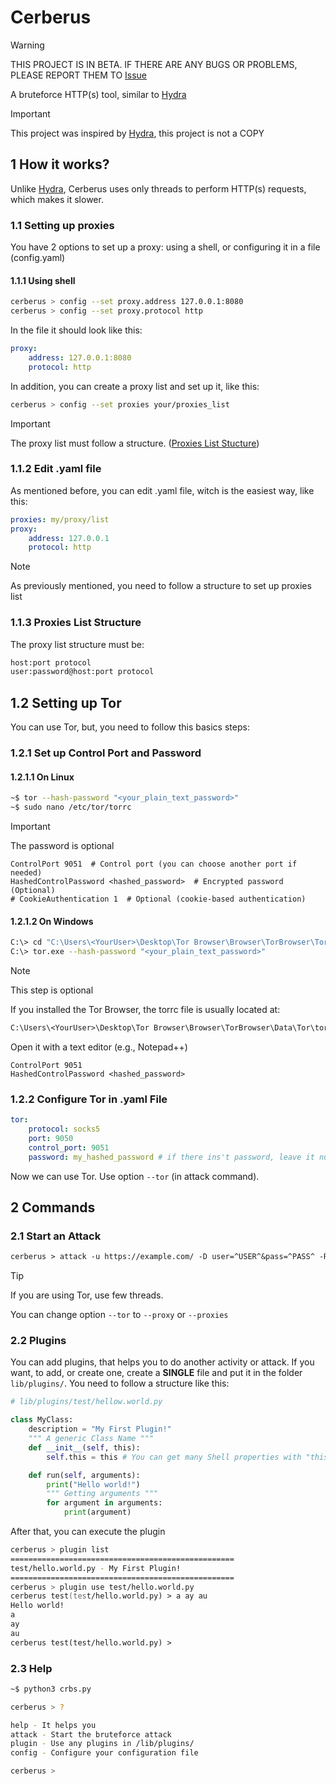 # Cerberus

> [!WARNING]
> THIS PROJECT IS IN BETA. IF THERE ARE ANY BUGS OR PROBLEMS, PLEASE REPORT THEM TO [Issue](https://github.com/kayake/cerberus/issues)


A bruteforce HTTP(s) tool, similar to [Hydra](https://salsa.debian.org/pkg-security-team/hydra)

> [!IMPORTANT]
> This project was inspired by [Hydra](https://salsa.debian.org/pkg-security-team/hydra), this project is not a COPY

## 1 How it works?

Unlike [Hydra](https://salsa.debian.org/pkg-security-team/hydra), Cerberus uses only threads to perform HTTP(s) requests, which makes it slower.

### 1.1 Setting up proxies

You have 2 options to set up a proxy: using a shell, or configuring it in a file (config.yaml)

#### 1.1.1 Using shell

```zsh
cerberus > config --set proxy.address 127.0.0.1:8080
cerberus > config --set proxy.protocol http
```

In the file it should look like this:

```yaml
proxy:
    address: 127.0.0.1:8080
    protocol: http
```

In addition, you can create a proxy list and set up it, like this:

```zsh
cerberus > config --set proxies your/proxies_list
```

> [!IMPORTANT]
> The proxy list must follow a structure. ([Proxies List Stucture](#113-proxies-list-structure))

### 1.1.2 Edit .yaml file

As mentioned before, you can edit .yaml file, witch is the easiest way, like this:

```yaml
proxies: my/proxy/list
proxy:
    address: 127.0.0.1
    protocol: http
```

> [!NOTE]
> As previously mentioned, you need to follow a structure to set up proxies list

### 1.1.3 Proxies List Structure

The proxy list structure must be:

```txt
host:port protocol
user:password@host:port protocol
```

## 1.2 Setting up Tor

You can use Tor, but, you need to follow this basics steps:

### 1.2.1 Set up Control Port and Password

#### 1.2.1.1 On Linux

```zsh
~$ tor --hash-password "<your_plain_text_password>"
~$ sudo nano /etc/tor/torrc
```

> [!IMPORTANT]
> The password is optional

```.torrc
ControlPort 9051  # Control port (you can choose another port if needed)
HashedControlPassword <hashed_password>  # Encrypted password (Optional)
# CookieAuthentication 1  # Optional (cookie-based authentication)
```

#### 1.2.1.2 On Windows


```zsh
C:\> cd "C:\Users\<YourUser>\Desktop\Tor Browser\Browser\TorBrowser\Tor"
C:\> tor.exe --hash-password "<your_plain_text_password>"
```

> [!NOTE]
> This step is optional

If you installed the Tor Browser, the torrc file is usually located at:

```txt
C:\Users\<YourUser>\Desktop\Tor Browser\Browser\TorBrowser\Data\Tor\torrc
```

Open it with a text editor (e.g., Notepad++)

```.torrc
ControlPort 9051
HashedControlPassword <hashed_password>
```

### 1.2.2 Configure Tor in .yaml File

```yaml
tor:
    protocol: socks5
    port: 9050
    control_port: 9051
    password: my_hashed_password # if there ins't password, leave it null
```

Now we can use Tor. Use option `--tor` (in attack command).

## 2 Commands

### 2.1 Start an Attack

```txt
cerberus > attack -u https://example.com/ -D user=^USER^&pass=^PASS^ -R 401 -T 6 --tor --random-agent -l admin -P password/list.txt
```

> [!TIP]
> If you are using Tor, use few threads.

You can change option `--tor` to `--proxy` or `--proxies`

### 2.2 Plugins

You can add plugins, that helps you to do another activity or attack. If you want, to add, or create one, create a **SINGLE** file and put it in the folder `lib/plugins/`.
You need to follow a structure like this:

```py
# lib/plugins/test/hellow.world.py

class MyClass:
    description = "My First Plugin!"
    """ A generic Class Name """
    def __init__(self, this):
        self.this = this # You can get many Shell properties with "this" argument

    def run(self, arguments):
        print("Hello world!")
        """ Getting arguments """
        for argument in arguments:
            print(argument)
```

After that, you can execute the plugin

```zsh
cerberus > plugin list
==================================================
test/hello.world.py - My First Plugin!
==================================================
cerberus > plugin use test/hello.world.py
cerberus test(test/hello.world.py) > a ay au
Hello world!
a
ay
au
cerberus test(test/hello.world.py) > 
```

### 2.3 Help

```zsh
~$ python3 crbs.py

cerberus > ?

help - It helps you
attack - Start the bruteforce attack
plugin - Use any plugins in /lib/plugins/
config - Configure your configuration file

cerberus > 
```
